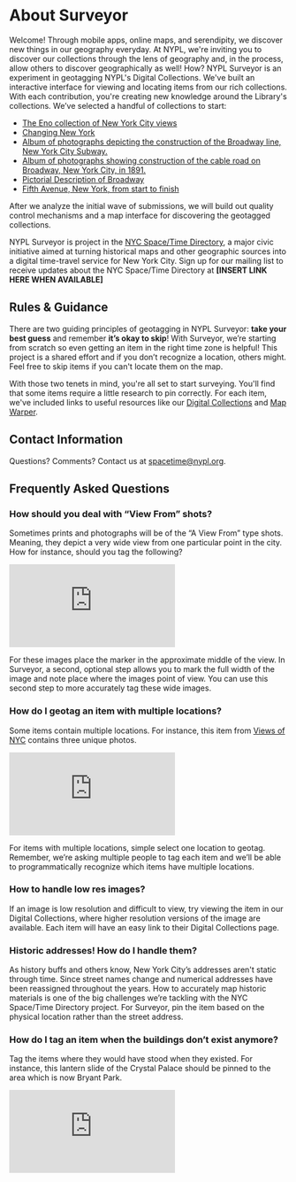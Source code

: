 # About Surveyor

Welcome! Through mobile apps, online maps, and serendipity, we discover new things in our geography everyday. At NYPL, we're inviting you to discover our collections through the lens of geography and, in the process, allow others to discover geographically as well! How? NYPL Surveyor is an experiment in geotagging NYPL's Digital Collections. We've built an interactive interface for viewing and locating items from our rich collections. With each contribution, you're creating new knowledge around the Library's collections. We’ve selected a handful of collections to start:  

* [The Eno collection of New York City views](http://digitalcollections.nypl.org/collections/the-eno-collection-of-new-york-city-views#/?tab=about)  
* [Changing New York](http://digitalcollections.nypl.org/collections/changing-new-york#/?tab=about)  
* [Album of photographs depicting the construction of the Broadway line, New York City Subway.](http://digitalcollections.nypl.org/collections/album-of-photographs-depicting-the-construction-of-the-broadway-line-new-york#/?tab=about)  
* [Album of photographs showing construction of the cable road on Broadway, New York City, in 1891.](http://digitalcollections.nypl.org/collections/album-of-photographs-showing-construction-of-the-cable-road-on-broadway-new-york#/?tab=about)  
* [Pictorial Description of Broadway](http://digitalcollections.nypl.org/collections/pictorial-description-of-broadway#/?tab=about)  
* [Fifth Avenue, New York, from start to finish](http://digitalcollections.nypl.org/collections/fifth-avenue-new-york-from-start-to-finish#/?tab=about)  

After we analyze the initial wave of submissions, we will build out quality control mechanisms and a map interface for discovering the geotagged collections.  

NYPL Surveyor is project in the [NYC Space/Time Directory](http://spacetime.nypl.org/), a major civic initiative aimed at turning historical maps and other geographic sources into a digital time-travel service for New York City. Sign up for our mailing list to receive updates about the NYC Space/Time Directory at **[INSERT LINK HERE WHEN AVAILABLE]**

## Rules & Guidance

There are two guiding principles of geotagging in NYPL Surveyor: **take your best guess** and remember **it’s okay to skip**! With Surveyor, we’re starting from scratch so even getting an item in the right time zone is helpful! This project is a shared effort and if you don’t recognize a location, others might. Feel free to skip items if you can't locate them on the map.  

With those two tenets in mind, you're all set to start surveying. You'll find that some items require a little research to pin correctly. For each item, we've included links to useful resources like our [Digital Collections](http://digitalcollections.nypl.org/) and [Map Warper](http://maps.nypl.org/warper/).

## Contact Information  

Questions? Comments? Contact us at [spacetime@nypl.org](mailto:oralhistory@nypl.org?Subject=Surveyor).

## Frequently Asked Questions

### How should you deal with “View From” shots?

Sometimes prints and photographs will be of the “A View From” type shots. Meaning, they depict a very wide view from one particular point in the city. How for instance, should you tag the following?   

[![The south prospect of the city of New York, in North America](http://images.nypl.org/index.php?id=53913&t=w)](http://digitalcollections.nypl.org/items/510d47d9-7aba-a3d9-e040-e00a18064a99)

For these images place the marker in the approximate middle of the view. In Surveyor, a second, optional step allows you to mark the full width of the image and note place where the images point of view. You can use this second step to more accurately tag these wide images.  

### How do I geotag an item with multiple locations?

Some items contain multiple locations. For instance, this item from [Views of NYC](http://digitalcollections.nypl.org/items/510d47dc-a06f-a3d9-e040-e00a18064a99) contains three unique photos.

[![Bronx: 3rd Avenue - 135th Street](http://images.nypl.org/index.php?id=700001F&t=w)](http://digitalcollections.nypl.org/items/510d47dc-a06f-a3d9-e040-e00a18064a99)

For items with multiple locations, simple select one location to geotag. Remember, we’re asking multiple people to tag each item and we’ll be able to programmatically recognize which items have multiple locations.

### How to handle low res images?

If an image is low resolution and difficult to view, try viewing the item in our Digital Collections, where higher resolution versions of the image are available. Each item will have an easy link to their Digital Collections page.  

### Historic addresses! How do I handle them?

As history buffs and others know, New York City’s addresses aren't  static through time. Since street names change and numerical addresses have been reassigned throughout the years. How to accurately map historic materials is one of the big challenges we’re tackling with the NYC Space/Time Directory project. For Surveyor, pin the item based on the physical location rather than the street address.

### How do I tag an item when the buildings don’t exist anymore?

Tag the items where they would have stood when they existed. For instance, this lantern slide of the Crystal Palace should be pinned to the area which is now Bryant Park.  

[![Crystal Palace, ca. 1853, from an engraving](http://images.nypl.org/index.php?id=465509&t=w)](http://digitalcollections.nypl.org/items/510d47da-ea3d-a3d9-e040-e00a18064a99)
